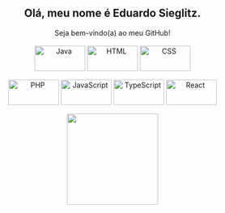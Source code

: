 <div align="center">
  <h2 align="center"><strong>Olá, meu nome é Eduardo Sieglitz.</strong></h2>Seja bem-vindo(a) ao meu GitHub!
</div>
<br>
<div style="display: inline_block" align="center">
  <img align="center" alt="Java" height="50" width="100" src="https://cdn.jsdelivr.net/gh/devicons/devicon/icons/java/java-original.svg">
  <img align="center" alt="HTML" height="50" width="100" src="https://cdn.jsdelivr.net/gh/devicons/devicon/icons/html5/html5-original.svg">
  <img align="center" alt="CSS" height="50" width="100" src="https://cdn.jsdelivr.net/gh/devicons/devicon/icons/css3/css3-original.svg">
  <br><br>
  <img align="center" alt="PHP" height="50" width="100" src="https://cdn.jsdelivr.net/gh/devicons/devicon/icons/php/php-original.svg">
  <img align="center" alt="JavaScript" height="50" width="100" src="https://cdn.jsdelivr.net/gh/devicons/devicon/icons/javascript/javascript-original.svg">
  <img align="center" alt="TypeScript" height="50" width="100" src="https://cdn.jsdelivr.net/gh/devicons/devicon/icons/typescript/typescript-original.svg">
  <img align="center" alt="React" height="50" width="100" src="https://cdn.jsdelivr.net/gh/devicons/devicon/icons/react/react-original.svg">
</div>
<br>
<div align="center">
  <a href="https://github.com/EduardoSieglitz">
    <img height="180em" src="https://github-readme-stats.vercel.app/api/top-langs/?username=EduardoSieglitz&layout=compact&theme=aura"/>
  </a>
</div>
